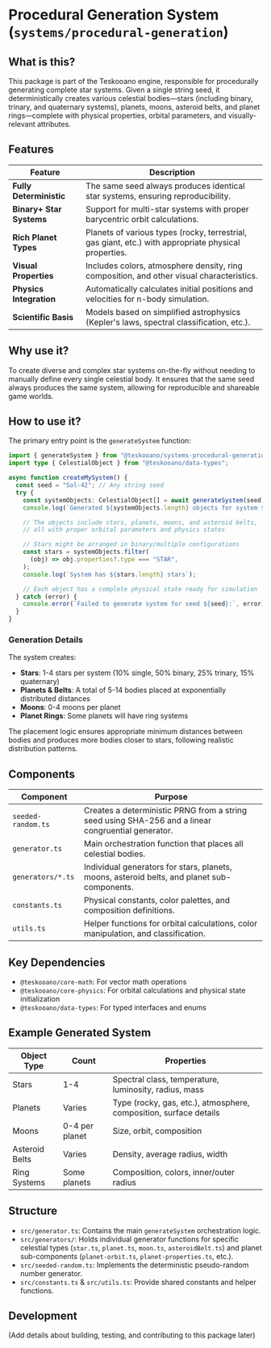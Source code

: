 # Procedural Generation System (`systems/procedural-generation`)

## What is this?

This package is part of the Teskooano engine, responsible for procedurally generating complete star systems. Given a single string seed, it deterministically creates various celestial bodies—stars (including binary, trinary, and quaternary systems), planets, moons, asteroid belts, and planet rings—complete with physical properties, orbital parameters, and visually-relevant attributes.

## Features

| Feature                  | Description                                                                                          |
| ------------------------ | ---------------------------------------------------------------------------------------------------- |
| **Fully Deterministic**  | The same seed always produces identical star systems, ensuring reproducibility.                      |
| **Binary+ Star Systems** | Support for multi-star systems with proper barycentric orbit calculations.                           |
| **Rich Planet Types**    | Planets of various types (rocky, terrestrial, gas giant, etc.) with appropriate physical properties. |
| **Visual Properties**    | Includes colors, atmosphere density, ring composition, and other visual characteristics.             |
| **Physics Integration**  | Automatically calculates initial positions and velocities for n-body simulation.                     |
| **Scientific Basis**     | Models based on simplified astrophysics (Kepler's laws, spectral classification, etc.).              |

## Why use it?

To create diverse and complex star systems on-the-fly without needing to manually define every single celestial body. It ensures that the same seed always produces the same system, allowing for reproducible and shareable game worlds.

## How to use it?

The primary entry point is the `generateSystem` function:

```typescript
import { generateSystem } from "@teskooano/systems-procedural-generation";
import type { CelestialObject } from "@teskooano/data-types";

async function createMySystem() {
  const seed = "Sol-42"; // Any string seed
  try {
    const systemObjects: CelestialObject[] = await generateSystem(seed);
    console.log(`Generated ${systemObjects.length} objects for system ${seed}`);

    // The objects include stars, planets, moons, and asteroid belts,
    // all with proper orbital parameters and physics states

    // Stars might be arranged in binary/multiple configurations
    const stars = systemObjects.filter(
      (obj) => obj.properties?.type === "STAR",
    );
    console.log(`System has ${stars.length} stars`);

    // Each object has a complete physical state ready for simulation
  } catch (error) {
    console.error(`Failed to generate system for seed ${seed}:`, error);
  }
}
```

### Generation Details

The system creates:

- **Stars**: 1-4 stars per system (10% single, 50% binary, 25% trinary, 15% quaternary)
- **Planets & Belts**: A total of 5-14 bodies placed at exponentially distributed distances
- **Moons**: 0-4 moons per planet
- **Planet Rings**: Some planets will have ring systems

The placement logic ensures appropriate minimum distances between bodies and produces more bodies closer to stars, following realistic distribution patterns.

## Components

| Component          | Purpose                                                                                            |
| ------------------ | -------------------------------------------------------------------------------------------------- |
| `seeded-random.ts` | Creates a deterministic PRNG from a string seed using SHA-256 and a linear congruential generator. |
| `generator.ts`     | Main orchestration function that places all celestial bodies.                                      |
| `generators/*.ts`  | Individual generators for stars, planets, moons, asteroid belts, and planet sub-components.        |
| `constants.ts`     | Physical constants, color palettes, and composition definitions.                                   |
| `utils.ts`         | Helper functions for orbital calculations, color manipulation, and classification.                 |

## Key Dependencies

- `@teskooano/core-math`: For vector math operations
- `@teskooano/core-physics`: For orbital calculations and physical state initialization
- `@teskooano/data-types`: For typed interfaces and enums

## Example Generated System

| Object Type    | Count          | Properties                                                        |
| -------------- | -------------- | ----------------------------------------------------------------- |
| Stars          | 1-4            | Spectral class, temperature, luminosity, radius, mass             |
| Planets        | Varies         | Type (rocky, gas, etc.), atmosphere, composition, surface details |
| Moons          | 0-4 per planet | Size, orbit, composition                                          |
| Asteroid Belts | Varies         | Density, average radius, width                                    |
| Ring Systems   | Some planets   | Composition, colors, inner/outer radius                           |

## Structure

- `src/generator.ts`: Contains the main `generateSystem` orchestration logic.
- `src/generators/`: Holds individual generator functions for specific celestial types (`star.ts`, `planet.ts`, `moon.ts`, `asteroidBelt.ts`) and planet sub-components (`planet-orbit.ts`, `planet-properties.ts`, etc.).
- `src/seeded-random.ts`: Implements the deterministic pseudo-random number generator.
- `src/constants.ts` & `src/utils.ts`: Provide shared constants and helper functions.

## Development

(Add details about building, testing, and contributing to this package later)
